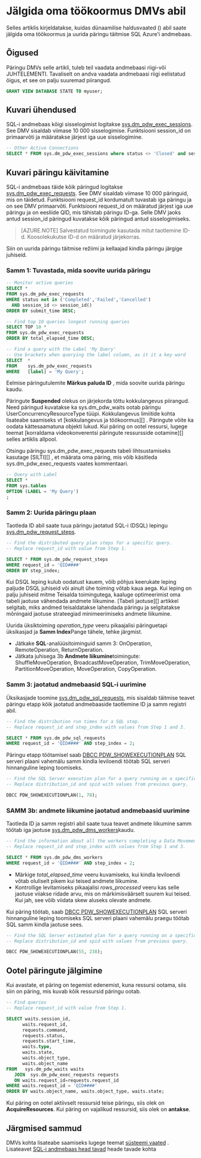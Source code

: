 <properties
   pageTitle="Jälgida oma töökoormus DMVs abil | Microsoft Azure'i"
   description="Saate teada, kuidas jälgida oma töökoormus DMVs abil."
   services="sql-data-warehouse"
   documentationCenter="NA"
   authors="sonyam"
   manager="barbkess"
   editor=""/>

<tags
   ms.service="sql-data-warehouse"
   ms.devlang="NA"
   ms.topic="article"
   ms.tgt_pltfrm="NA"
   ms.workload="data-services"
   ms.date="10/08/2016"
   ms.author="sonyama;barbkess"/>

# <a name="monitor-your-workload-using-dmvs"></a>Jälgida oma töökoormus DMVs abil

Selles artiklis kirjeldatakse, kuidas dünaamilise haldusvaated () abil saate jälgida oma töökoormus ja uurida päringu täitmise SQL Azure'i andmebaas.

## <a name="permissions"></a>Õigused

Päringu DMVs selle artikli, tuleb teil vaadata andmebaasi riigi-või JUHTELEMENTI. Tavaliselt on andva vaadata andmebaasi riigi eelistatud õigus, et see on palju suuremad piirangud.

```sql
GRANT VIEW DATABASE STATE TO myuser;
```

## <a name="monitor-connections"></a>Kuvari ühendused

SQL-i andmebaas kõigi sisselogimist logitakse [sys.dm_pdw_exec_sessions][].  See DMV sisaldab viimase 10 000 sisselogimise.  Funktsiooni session_id on primaarvõti ja määratakse järjest iga uue sisselogimine.

```sql
-- Other Active Connections
SELECT * FROM sys.dm_pdw_exec_sessions where status <> 'Closed' and session_id <> session_id();
```

## <a name="monitor-query-execution"></a>Kuvari päringu käivitamine

SQL-i andmebaas täide kõik päringud logitakse [sys.dm_pdw_exec_requests][].  See DMV sisaldab viimase 10 000 päringuid, mis on täidetud.  Funktsiooni request_id kordumatult tuvastab iga päringu ja on see DMV primaarvõti.  Funktsiooni request_id on määratud järjest iga uue päringu ja on eesliide QID, mis tähistab päringu ID-ga.  Selle DMV jaoks antud session_id päringud kuvatakse kõik päringud antud sisselogimiseks.

>[AZURE.NOTE] Salvestatud toimingute kasutada mitut taotlemine ID-d.  Koosolekukutse ID-d on määratud järjekorras. 

Siin on uurida päringu täitmise režiimi ja kellaajad kindla päringu järgige juhiseid.

### <a name="step-1-identify-the-query-you-wish-to-investigate"></a>Samm 1: Tuvastada, mida soovite uurida päringu

```sql
-- Monitor active queries
SELECT * 
FROM sys.dm_pdw_exec_requests 
WHERE status not in ('Completed','Failed','Cancelled')
  AND session_id <> session_id()
ORDER BY submit_time DESC;

-- Find top 10 queries longest running queries
SELECT TOP 10 * 
FROM sys.dm_pdw_exec_requests 
ORDER BY total_elapsed_time DESC;

-- Find a query with the Label 'My Query'
-- Use brackets when querying the label column, as it it a key word
SELECT  *
FROM    sys.dm_pdw_exec_requests
WHERE   [label] = 'My Query';
```

Eelmise päringutulemite **Märkus paluda ID** , mida soovite uurida päringu kaudu.

Päringute **Suspended** olekus on järjekorda tõttu kokkulangevus piirangud. Need päringud kuvatakse ka sys.dm_pdw_waits ootab päringu UserConcurrencyResourceType tüüpi. Kokkulangevus limiitide kohta lisateabe saamiseks vt [kokkulangevus ja töökoormus][] . Päringute võite ka oodata kättesaamatuna objekti lukud.  Kui päring on ootel ressursi, lugege teemat [korraldama videokonverentsi päringute ressursside ootamine][] selles artiklis allpool.

Otsingu päringu sys.dm_pdw_exec_requests tabeli lihtsustamiseks kasutage [SILTI][] , et määrata oma päring, mis võib käsitleda sys.dm_pdw_exec_requests vaates kommentaari.

```sql
-- Query with Label
SELECT *
FROM sys.tables
OPTION (LABEL = 'My Query')
;
```

### <a name="step-2-investigate-the-query-plan"></a>Samm 2: Uurida päringu plaan

Taotleda ID abil saate tuua päringu jaotatud SQL-i (DSQL) lepingu [sys.dm_pdw_request_steps][].

```sql
-- Find the distributed query plan steps for a specific query.
-- Replace request_id with value from Step 1.

SELECT * FROM sys.dm_pdw_request_steps
WHERE request_id = 'QID####'
ORDER BY step_index;
```

Kui DSQL leping kulub oodatust kauem, võib põhjus keerukate leping paljude DSQL juhiseid või ainult ühe toiming võtab kaua aega.  Kui leping on palju juhiseid mitme Teisalda toimingutega, kaaluge optimeerimist oma tabeli jaotuse vähendada andmete liikumine. [Tabeli jaotuse][] artikkel selgitab, miks andmed teisaldatakse lahendada päringu ja selgitatakse mõningaid jaotuse strateegiad minimeerimiseks andmete liikumine.

Uurida üksiktoiming *operation_type* veeru pikaajalisi päringuetapi üksikasjad ja **Samm Index**Pange tähele, tehke järgmist.

- Jätkake **SQL**-analüüsitoiminguid samm 3: OnOperation, RemoteOperation, ReturnOperation.
- Jätkata juhisega 3b **Andmete liikumine**toimingute: ShuffleMoveOperation, BroadcastMoveOperation, TrimMoveOperation, PartitionMoveOperation, MoveOperation, CopyOperation.

### <a name="step-3a-investigate-sql-on-the-distributed-databases"></a>Samm 3: jaotatud andmebaasid SQL-i uurimine

Üksikasjade toomine [sys.dm_pdw_sql_requests][], mis sisaldab täitmise teavet päringu etapp kõik jaotatud andmebaaside taotlemine ID ja samm registri abil.

```sql
-- Find the distribution run times for a SQL step.
-- Replace request_id and step_index with values from Step 1 and 3.

SELECT * FROM sys.dm_pdw_sql_requests
WHERE request_id = 'QID####' AND step_index = 2;
```

Päringu etapp töötamisel saab [DBCC PDW_SHOWEXECUTIONPLAN][] SQL serveri plaani vahemälu samm kindla leviloendi töötab SQL serveri hinnanguline leping toomiseks.

```sql
-- Find the SQL Server execution plan for a query running on a specific SQL Data Warehouse Compute or Control node.
-- Replace distribution_id and spid with values from previous query.

DBCC PDW_SHOWEXECUTIONPLAN(1, 78);
```

### <a name="step-3b-investigate-data-movement-on-the-distributed-databases"></a>SAMM 3b: andmete liikumine jaotatud andmebaasid uurimine

Taotleda ID ja samm registri abil saate tuua teavet andmete liikumine samm töötab iga jaotuse [sys.dm_pdw_dms_workers][]kaudu.

```sql
-- Find the information about all the workers completing a Data Movement Step.
-- Replace request_id and step_index with values from Step 1 and 3.

SELECT * FROM sys.dm_pdw_dms_workers
WHERE request_id = 'QID####' AND step_index = 2;
```

- Märkige *total_elapsed_time* veeru kuvamiseks, kui kindla leviloendi võtab oluliselt pikem kui teised andmete liikumine.
- Kontrollige levitamiseks pikaajalisi *rows_processed* veeru kas selle jaotuse viiakse ridade arvu, mis on märkimisväärselt suurem kui teised. Kui jah, see võib viidata skew aluseks olevate andmete.

Kui päring töötab, saab [DBCC PDW_SHOWEXECUTIONPLAN][] SQL serveri hinnanguline leping toomiseks SQL serveri plaani vahemälu praegu töötab SQL samm kindla jaotuse sees.

```sql
-- Find the SQL Server estimated plan for a query running on a specific SQL Data Warehouse Compute or Control node.
-- Replace distribution_id and spid with values from previous query.

DBCC PDW_SHOWEXECUTIONPLAN(55, 238);
```

<a name="waiting"></a>
## <a name="monitor-waiting-queries"></a>Ootel päringute jälgimine

Kui avastate, et päring on tegemist edenemist, kuna ressursi ootama, siis siin on päring, mis kuvab kõik ressursid päringu ootab.

```sql
-- Find queries 
-- Replace request_id with value from Step 1.

SELECT waits.session_id,
      waits.request_id,  
      requests.command,
      requests.status,
      requests.start_time,  
      waits.type,
      waits.state,
      waits.object_type,
      waits.object_name
FROM   sys.dm_pdw_waits waits
   JOIN  sys.dm_pdw_exec_requests requests
   ON waits.request_id=requests.request_id
WHERE waits.request_id = 'QID####'
ORDER BY waits.object_name, waits.object_type, waits.state;
```

Kui päring on ootel aktiivselt ressursid teise päringu, siis olek on **AcquireResources**.  Kui päring on vajalikud ressursid, siis olek on **antakse**.

## <a name="next-steps"></a>Järgmised sammud
DMVs kohta lisateabe saamiseks lugege teemat [süsteemi vaated][] .
Lisateavet [SQL-i andmebaas head tavad][] heade tavade kohta

<!--Image references-->

<!--Article references-->
[Manage overview]: ./sql-data-warehouse-overview-manage.md
[SQL-i andmebaas head tavad]: ./sql-data-warehouse-best-practices.md
[Süsteemi vaated]: ./sql-data-warehouse-reference-tsql-system-views.md
[Tabeli jaotuse.]: ./sql-data-warehouse-tables-distribute.md
[Kokkulangevus ja töökoormus haldus]: ./sql-data-warehouse-develop-concurrency.md
[Päringute ootamine ressursside uurimisel]: ./sql-data-warehouse-manage-monitor.md#waiting

<!--MSDN references-->
[sys.dm_pdw_dms_workers]: http://msdn.microsoft.com/library/mt203878.aspx
[sys.dm_pdw_exec_requests]: http://msdn.microsoft.com/library/mt203887.aspx
[sys.dm_pdw_exec_sessions]: http://msdn.microsoft.com/library/mt203883.aspx
[sys.dm_pdw_request_steps]: http://msdn.microsoft.com/library/mt203913.aspx
[sys.dm_pdw_sql_requests]: http://msdn.microsoft.com/library/mt203889.aspx
[DBCC PDW_SHOWEXECUTIONPLAN]: http://msdn.microsoft.com/library/mt204017.aspx
[DBCC PDW_SHOWSPACEUSED]: http://msdn.microsoft.com/library/mt204028.aspx
[SILDI]: https://msdn.microsoft.com/library/ms190322.aspx
